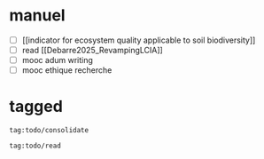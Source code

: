 # manuel
- [ ] [[indicator for ecosystem quality applicable to soil biodiversity]]
- [ ] read [[Debarre2025_RevampingLCIA]]
- [ ] mooc adum writing
- [ ] mooc ethique recherche
# tagged
```query
tag:todo/consolidate
```
```query
tag:todo/read
```
